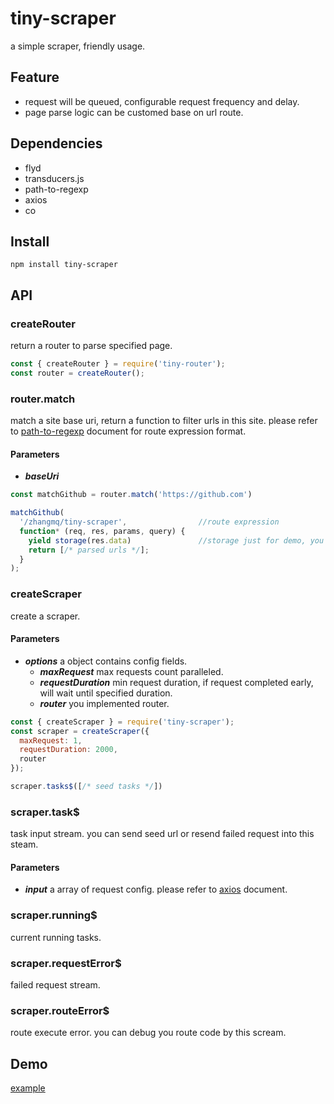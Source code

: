 # tiny-scraper
a simple scraper, friendly usage.

## Feature
* request will be queued, configurable request frequency and delay. 
* page parse logic can be customed base on url route.

## Dependencies
* flyd
* transducers.js
* path-to-regexp
* axios
* co

## Install
```
npm install tiny-scraper
```

## API
### createRouter
return a router to parse specified page.
```javascript
const { createRouter } = require('tiny-router');
const router = createRouter();
```
### router.match
match a site base uri, return a function to filter urls in this site. please refer to [path-to-regexp](https://github.com/pillarjs/path-to-regexp) document for route expression format. 
#### Parameters
* ***baseUri***  

```javascript
const matchGithub = router.match('https://github.com')

matchGithub(
  '/zhangmq/tiny-scraper',                //route expression
  function* (req, res, params, query) {
    yield storage(res.data)               //storage just for demo, you can implement it by yourself.
    return [/* parsed urls */];
  }
);
```
### createScraper
create a scraper.
#### Parameters
* ***options*** a object contains config fields.
  * ***maxRequest*** max requests count paralleled.
  * ***requestDuration*** min request duration, if request completed early, will wait until specified duration.
  * ***router*** you implemented router. 
```javascript
const { createScraper } = require('tiny-scraper');
const scraper = createScraper({
  maxRequest: 1,
  requestDuration: 2000,
  router
});

scraper.tasks$([/* seed tasks */])
```

### scraper.task$
task input stream. you can send seed url or resend failed request into this steam.
#### Parameters
* ***input*** a array of request config. please refer to [axios](https://github.com/mzabriskie/axios) document. 

### scraper.running$
current running tasks.

### scraper.requestError$
failed request stream.

### scraper.routeError$
route execute error. you can debug you route code by this scream.

## Demo
[example](./example/example.js)